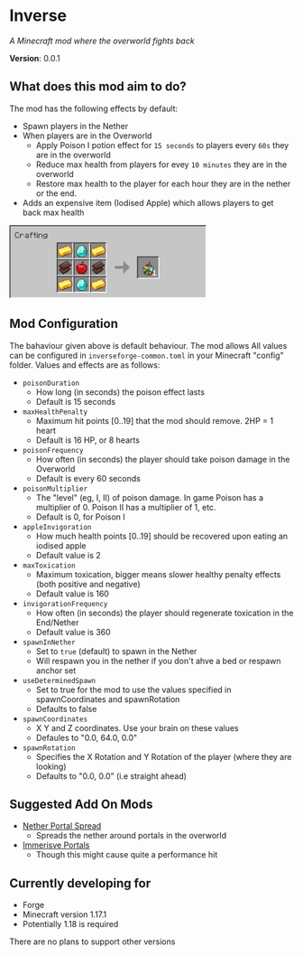 # Inverse

*A Minecraft mod where the overworld fights back*

**Version**: 0.0.1

## What does this mod aim to do?

The mod has the following effects by default:

- Spawn players in the Nether
- When players are in the Overworld
  - Apply Poison I potion effect for `15 seconds` to players every `60s` they are in the overworld
  - Reduce max health from players for evey `10 minutes` they are in the overworld
  - Restore max health to the player for each hour they are in the nether or the end.
- Adds an expensive item (Iodised Apple) which allows players to get back max health  
<img src="docs/examplerecipe.png" width="350" height="130" />

## Mod Configuration

The bahaviour given above is default behaviour. The mod allows All values can be configured in `inverseforge-common.toml` in your Minecraft "config" folder. Values and effects are as follows:

- `poisonDuration`
  - How long (in seconds) the poison effect lasts
  - Default is 15 seconds
- `maxHealthPenalty`
  - Maximum hit points [0..19] that the mod should remove. 2HP = 1 heart
  - Default is 16 HP, or 8 hearts
- `poisonFrequency`
  - How often (in seconds) the player should take poison damage in the Overworld
  - Default is every 60 seconds
- `poisonMultiplier`
  - The "level" (eg, I, II) of poison damage. In game Poison has a multiplier of 0. Poison II has a multiplier of 1, etc.
  - Default is 0, for Poison I
- `appleInvigoration`
  - How much health points [0..19] should be recovered upon eating an iodised apple
  - Default value is 2
- `maxToxication`
  - Maximum toxication, bigger means slower healthy penalty effects (both positive and negative)
  - Default value is 160
- `invigorationFrequency`
  - How often (in seconds) the player should regenerate toxication in the End/Nether
  - Default value is 360
- `spawnInNether`
  - Set to `true` (default) to spawn in the Nether
  - Will respawn you in the nether if you don't ahve a bed or respawn anchor set
- `useDeterminedSpawn`
  - Set to true for the mod to use the values specified in spawnCoordinates and spawnRotation
  - Defaults to false
- `spawnCoordinates`
  - X Y and Z coordinates. Use your brain on these values
  - Defaules to "0.0, 64.0, 0.0"
- `spawnRotation`
  - Specifies the X Rotation and Y Rotation of the player (where they are looking)
  - Defaults to "0.0, 0.0" (i.e straight ahead)

## Suggested Add On Mods

- [Nether Portal Spread](https://www.curseforge.com/minecraft/mc-mods/nether-portal-spread)
  - Spreads the nether around portals in the overworld
- [Immerisve Portals](https://www.curseforge.com/minecraft/mc-mods/immersive-portals-mod)
  - Though this might cause quite a performance hit
  
## Currently developing for

- Forge
- Minecraft version 1.17.1
- Potentially 1.18 is required

There are no plans to support other versions

